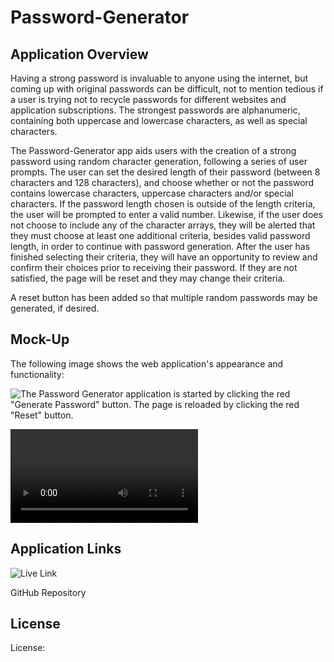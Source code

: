 # Password-Generator

## Application Overview

Having a strong password is invaluable to anyone using the internet, but coming up with original passwords can be difficult, not to mention tedious if a user is trying not to recycle passwords for different websites and application subscriptions. The strongest passwords are alphanumeric, containing both uppercase and lowercase characters, as well as special characters.

The Password-Generator app aids users with the creation of a strong password using random character generation, following a series of user prompts. The user can set the desired length of their password (between 8 characters and 128 characters), and choose whether or not the password contains lowercase characters, uppercase characters and/or special characters. If the password length chosen is outside of the length criteria, the user will be prompted to enter a valid number. Likewise, if the user does not choose to include any of the character arrays, they will be alerted that they must choose at least one additional criteria, besides valid password length, in order to continue with password generation. After the user has finished selecting their criteria, they will have an opportunity to review and confirm their choices prior to receiving their password. If they are not satisfied, the page will be reset and they may change their criteria.

A reset button has been added so that multiple random passwords may be generated, if desired.

## Mock-Up

The following image shows the web application's appearance and functionality:

![The Password Generator application is started by clicking the red "Generate Password" button. The page is reloaded by clicking the red "Reset" button.](./assets/images/)<add image path here>

![The following video illustrates the different prompt functionality and how criteria guidelines are addressed during user interaction.](./assets/video/password_generator_v2.mov)

## Application Links

![Live Link](https://jacih.github.io/Password-Generator/)

GitHub Repository

## License

License: 


